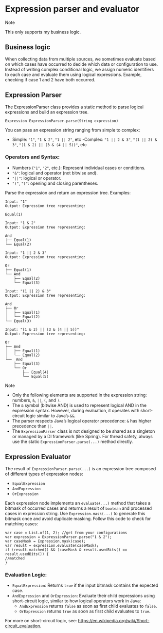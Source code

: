 # Expression parser and evaluator

> [!NOTE]
> This only supports my business logic.

## Business logic

When collecting data from multiple sources, we sometimes evaluate based on which cases have occurred to decide which
data or configuration to use. Instead of writing complex conditional logic, we assign numeric identifiers to each case
and evaluate them using logical expressions. Example, checking if case 1 and 2 have both occurred.

## Expression Parser

The ExpressionParser class provides a static method to parse logical expressions and build an expression tree.
```
Expression ExpressionParser.parse(String expression)
```
You can pass an expression string ranging from simple to complex:

- Simple: `"1"`, `"1 & 2"`, `"1 || 2"`, etc
  -Complex: `"1 || 2 & 3"`, `"(1 || 2) & 3"`, `"(1 & 2) || (3 & (4 || 5))"`, etc

### Operators and Syntax:

- Numbers (`"1"`, `"2"`, etc.): Represent individual cases or conditions.
- `"&"`: logical and operator (not bitwise and).
- `"||"`: logical or operator.
- `"("`, `")"`: opening and closing parentheses.

Parse the expression and return an expression tree.
Examples:
```
Input: "1"
Output: Expression tree representing:

Equal(1)
```
```
Input: "1 & 2"
Output: Expression tree representing:

And
├── Equal(1)
└── Equal(2)
```
```
Input: "1 || 2 & 3"
Output: Expression tree representing:

Or
├── Equal(1)
└── And
    ├── Equal(2)
    └── Equal(3)

```
```
Input: "(1 || 2) & 3"
Output: Expression tree representing:

And
├── Or
│   ├── Equal(1)
│   └── Equal(2)
└── Equal(3)

```
```
Input: "(1 & 2) || (3 & (4 || 5))"
Output: Expression tree representing:

Or
├── And
│   ├── Equal(1)
│   └── Equal(2)
└──  And
    ├── Equal(3)
    └── Or
        ├── Equal(4)
        └── Equal(5)

```

> [!NOTE]
> - Only the following elements are supported in the expression string: numbers, `&`, `||`, `(`, and `)`.
> - The `&` symbol (bitwise AND) is used to represent logical AND in the expression syntax. However, during evaluation, it
  operates with short-circuit logic similar to Java’s `&&`.
> - The parser respects Java’s logical operator precedence: `&` has higher precedence than `||`.
> - The `ExpressionParser` class is not designed to be shared as a singleton or managed by a DI
  framework (like Spring). For thread safety, always use the static `ExpressionParser.parse(...)` method directly.


## Expression Evaluator

The result of `ExpressionParser.parse(...)` is an expression tree composed of different types of expression nodes:

- `EqualExpression`
- `AndExpression`
- `OrExpression`

Each expression node implements an `evaluate(...)` method that takes a bitmask of occurred cases and returns a result of `boolean` and processed cases in expression string. Use `Expression.mask(...)` to generate this bitmask once and avoid duplicate masking.
Follow this code to check for matching cases:
```
var case = List.of(1, 2); //get from your configurations
var expression = ExpressionParser.parse("1 & 2");
var caseMask = Expression.mask(case);
var result = expression.evaluate(caseMask);
if (result.matched() && (caseMask & result.usedBits() == result.usedBits()) {
//matched
}
```
### Evaluation Logic:

- `EqualExpression`: Returns `true` if the input bitmask contains the expected case.
- `AndExpression` and `OrExpression`: Evaluate their child expressions using short-circuit logic, similar to how logical
  operators work in Java:
    - `AndExpression` returns `false` as soon as first child evaluates to `false`.
    - `OrExpression` returns `true` as soon as first child evaluates to `true`.

For more on short-circuit logic, see: https://en.wikipedia.org/wiki/Short-circuit_evaluation.
